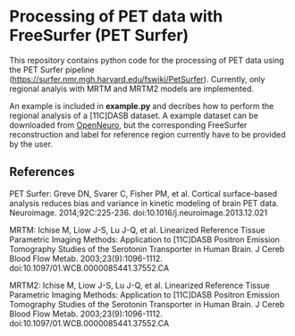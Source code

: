 # Processing of PET data with FreeSurfer (PET Surfer)

This repository contains python code for the processing of PET data using the PET Surfer pipeline (https://surfer.nmr.mgh.harvard.edu/fswiki/PetSurfer). Currently, only regional analyis with MRTM and MRTM2 models are implemented.

An example is included in **example.py** and decribes how to perform the regional analysis of a [11C]DASB dataset. A example dataset can be downloaded from [OpenNeuro](https://openneuro.org/datasets/ds001421), but the corresponding FreeSurfer reconstruction and label for reference region currently have to be provided by the user.  

## References

PET Surfer:
Greve DN, Svarer C, Fisher PM, et al. Cortical surface-based analysis reduces bias and variance in kinetic modeling of brain PET data. Neuroimage. 2014;92C:225-236. doi:10.1016/j.neuroimage.2013.12.021

MRTM:
Ichise M, Liow J-S, Lu J-Q, et al. Linearized Reference Tissue Parametric Imaging Methods: Application to [11C]DASB Positron Emission Tomography Studies of the Serotonin Transporter in Human Brain. J Cereb Blood Flow Metab. 2003;23(9):1096-1112. doi:10.1097/01.WCB.0000085441.37552.CA

MRTM2:
Ichise M, Liow J-S, Lu J-Q, et al. Linearized Reference Tissue Parametric Imaging Methods: Application to [11C]DASB Positron Emission Tomography Studies of the Serotonin Transporter in Human Brain. J Cereb Blood Flow Metab. 2003;23(9):1096-1112. doi:10.1097/01.WCB.0000085441.37552.CA